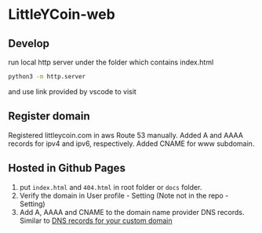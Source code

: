 # LittleYCoin-web

## Develop

run local http server under the folder which contains index.html
```bash
python3 -m http.server
```
and use link provided by vscode to visit

## Register domain
Registered littleycoin.com in aws Route 53 manually. Added A and AAAA records for ipv4 and ipv6, respectively. Added CNAME for www subdomain. 

## Hosted in Github Pages
1. put `index.html` and `404.html` in root folder or `docs` folder. 
2. Verify the domain in User profile - Setting (Note not in the repo - Setting)
3. Add A, AAAA and CNAME to the domain name provider DNS records.  Similar to [DNS records for your custom domain](https://docs.github.com/en/pages/configuring-a-custom-domain-for-your-github-pages-site/managing-a-custom-domain-for-your-github-pages-site#dns-records-for-your-custom-domain)